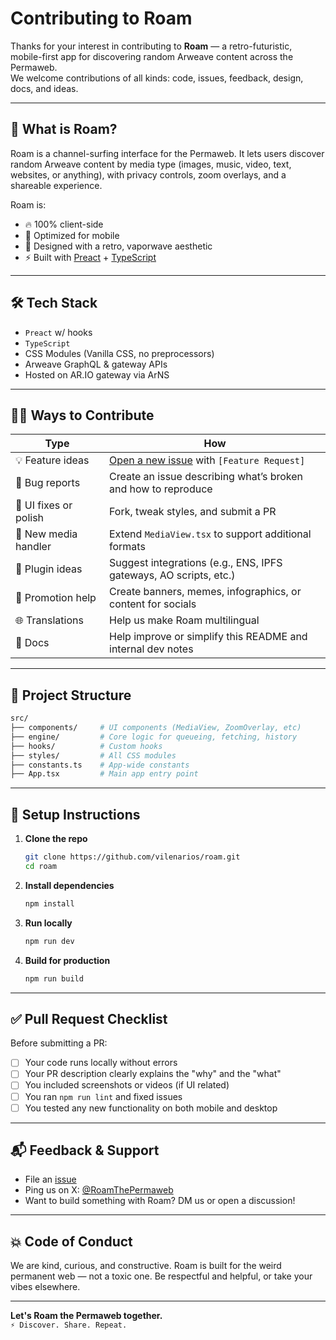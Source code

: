 
# Contributing to Roam

Thanks for your interest in contributing to **Roam** — a retro-futuristic, mobile-first app for discovering random Arweave content across the Permaweb.  
We welcome contributions of all kinds: code, issues, feedback, design, docs, and ideas.

---

## 🧠 What is Roam?

Roam is a channel-surfing interface for the Permaweb. It lets users discover random Arweave content by media type (images, music, video, text, websites, or anything), with privacy controls, zoom overlays, and a shareable experience.

Roam is:

- 🔥 100% client-side
- 📱 Optimized for mobile
- 🌌 Designed with a retro, vaporwave aesthetic
- ⚡ Built with [Preact](https://preactjs.com/) + [TypeScript](https://www.typescriptlang.org/)

---

## 🛠 Tech Stack

- `Preact` w/ hooks
- `TypeScript`
- CSS Modules (Vanilla CSS, no preprocessors)
- Arweave GraphQL & gateway APIs
- Hosted on AR.IO gateway via ArNS

---

## 🧑‍💻 Ways to Contribute

| Type | How |
|------|-----|
| 💡 Feature ideas | [Open a new issue](https://github.com/your-org/roam/issues/new) with `[Feature Request]` |
| 🐛 Bug reports | Create an issue describing what’s broken and how to reproduce |
| 💅 UI fixes or polish | Fork, tweak styles, and submit a PR |
| 🧩 New media handler | Extend `MediaView.tsx` to support additional formats |
| 🔌 Plugin ideas | Suggest integrations (e.g., ENS, IPFS gateways, AO scripts, etc.) |
| 📢 Promotion help | Create banners, memes, infographics, or content for socials |
| 🌐 Translations | Help us make Roam multilingual |
| 📄 Docs | Help improve or simplify this README and internal dev notes |

---

## 📁 Project Structure

```bash
src/
├── components/     # UI components (MediaView, ZoomOverlay, etc)
├── engine/         # Core logic for queueing, fetching, history
├── hooks/          # Custom hooks
├── styles/         # All CSS modules
├── constants.ts    # App-wide constants
├── App.tsx         # Main app entry point
```

---

## 🔧 Setup Instructions

1. **Clone the repo**  
   ```bash
   git clone https://github.com/vilenarios/roam.git
   cd roam
   ```

2. **Install dependencies**  
   ```bash
   npm install
   ```

3. **Run locally**  
   ```bash
   npm run dev
   ```

4. **Build for production**  
   ```bash
   npm run build
   ```

---

## ✅ Pull Request Checklist

Before submitting a PR:

- [ ] Your code runs locally without errors
- [ ] Your PR description clearly explains the "why" and the "what"
- [ ] You included screenshots or videos (if UI related)
- [ ] You ran `npm run lint` and fixed issues
- [ ] You tested any new functionality on both mobile and desktop

---

## 📬 Feedback & Support

- File an [issue](https://github.com/vilenarios/roam/issues)
- Ping us on X: [@RoamThePermaweb](https://x.com/RoamThePermaweb)
- Want to build something with Roam? DM us or open a discussion!

---

## 💥 Code of Conduct

We are kind, curious, and constructive. Roam is built for the weird permanent web — not a toxic one. Be respectful and helpful, or take your vibes elsewhere.

---

**Let's Roam the Permaweb together.**  
`⚡ Discover. Share. Repeat.`
